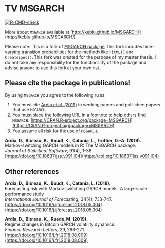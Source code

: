 # TV MSGARCH
<!-- badges: start -->
[![R-CMD-check](https://github.com/mkaywins/MSGARCH/workflows/R-CMD-check/badge.svg)](https://github.com/mkaywins/MSGARCH/actions)
<!-- badges: end -->


 
More about `MSGARCH` available at [http://keblu.github.io/MSGARCH/](http://keblu.github.io/MSGARCH/).


Please note: This is a fork of [MSGARCH package](https://github.com/keblu/MSGARCH)
This fork includes time-varying transition probabilities for the methods like `FitML()` and 
`CreateSpec()`. This fork was created for the purpose of my master thesis. I do not take any responsibility for the functionality of the package and advise anyone to use this fork 
at your own risk.

## Please cite the package in publications!

By using `MSGARCH` you agree to the following rules: 

1) You must cite [Ardia et al. (2019)](https://doi.org/10.18637/jss.v091.i04) in working papers and published papers that use `MSGARCH`.
2) You must place the following URL in a footnote to help others find `MSGARCH`: [https://CRAN.R-project.org/package=MSGARCH](https://CRAN.R-project.org/package=MSGARCH). 
3) You assume all risk for the use of `MSGARCH`.

**Ardia, D., Bluteau, K., Boudt, K., Catania, L., Trottier, D.-A. (2019).**    
Markov-switching GARCH models in R: The MSGARCH package.    
_Journal of Statistical Software_, 91(4), 1-38.    
[https://doi.org/10.18637/jss.v091.i04](https://doi.org/10.18637/jss.v091.i04)

## Other references

**Ardia, D., Bluteau, K., Boudt, K., Catania, L. (2018).**  
Forecasting risk with Markov-switching GARCH models: A large-scale performance study   
_International Journal of Forecasting_, 34(4), 733-747.                                               
[https://doi.org/10.1016/j.ijforecast.2018.05.004](https://doi.org/10.1016/j.ijforecast.2018.05.004)

**Ardia, D., Bluteau, K., Ruede, M. (2019).**    
Regime changes in Bitcoin GARCH volatility dynamics.    
_Finance Research Letters_, 29, 266-271.                                         
[https://doi.org/10.1016/j.frl.2018.08.009](https://doi.org/10.1016/j.frl.2018.08.009)
